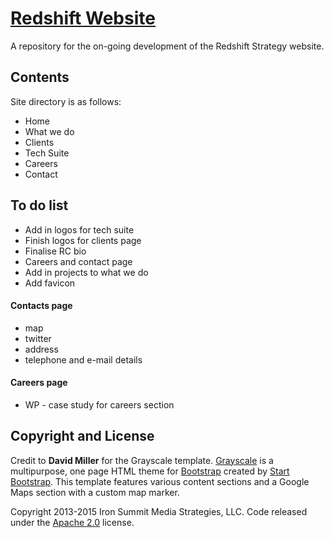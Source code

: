 # [Redshift Website](http://redshiftsc.com/)

A repository for the on-going development of the Redshift Strategy website.

## Contents

Site directory is as follows:

* Home
* What we do
* Clients
* Tech Suite
* Careers
* Contact


## To do list

* Add in logos for tech suite
* Finish logos for clients page
* Finalise RC bio
* Careers and contact page
* Add in projects to what we do
* Add favicon

#### Contacts page

* map
* twitter
* address
* telephone and e-mail details


#### Careers page

 * WP - case study for careers section


## Copyright and License

Credit to **David Miller** for the Grayscale template. [Grayscale](http://startbootstrap.com/template-overviews/grayscale/) is a multipurpose, one page HTML theme for [Bootstrap](http://getbootstrap.com/) created by [Start Bootstrap](http://startbootstrap.com/). This template features various content sections and a Google Maps section with a custom map marker.

Copyright 2013-2015 Iron Summit Media Strategies, LLC. Code released under the [Apache 2.0](https://github.com/IronSummitMedia/startbootstrap-grayscale/blob/gh-pages/LICENSE) license.
